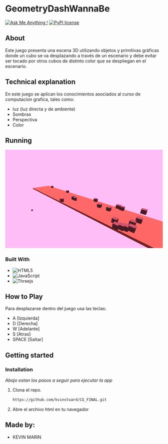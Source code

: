 # GeometryDashWannaBe
[![Ask Me Anything !](https://img.shields.io/badge/Ask%20me-anything-1abc9c.svg)](https://github.com/eiscdev2023/DS2-Restaurant-Backend) [![PyPI license](https://img.shields.io/pypi/l/ansicolortags.svg)](https://pypi.python.org/pypi/ansicolortags/) 


## About
Este juego presenta una escena 3D utilizando objetos y primitivas gráficas donde un cubo se va desplazando 
a través de un escenario y debe evitar ser tocado por otros cubos de distinto color que se despliegan en el escenario.

## Technical explanation
En este juego se aplican los conocimientos asociados al curso de computacion grafica, tales como:
- luz (luz directa y de ambiente)
- Sombras
- Perspectiva
- Color
## Running
![](images/ejecucion.PNG)

### Built With
- ![HTML5](https://img.shields.io/badge/html5-%23E34F26.svg?style=for-the-badge&logo=html5&logoColor=white)
- ![JavaScript](https://img.shields.io/badge/javascript-%23323330.svg?style=for-the-badge&logo=javascript&logoColor=%23F7DF1E)
- ![Threejs](https://img.shields.io/badge/threejs-black?style=for-the-badge&logo=three.js&logoColor=white)

## How to Play
Para desplazarse dentro del juego usa las teclas:
- A [Izquierda]
- D [Derecha]
- W [Adelante]
- S [Atras]
- SPACE [Saltar]
  
## Getting started
### Installation

_Abajo estan los pasos a seguir para ejecutar la app_

1. Clona el repo.
   ```sh
   https://github.com/kvinstuard/CG_FINAL.git
   ```
2. Abre el archivo html en tu navegador
   
## Made by:

- KEVIN MARIN  

